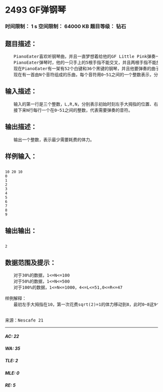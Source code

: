 # 2493 GF弹钢琴   
### 时间限制： 1 s     空间限制： 64000 KB     题目等级： 钻石  
## 题目描述：  

<pre>
　　PianoEater喜欢听钢琴曲，并且一直梦想着给他的GF Little Pink弹奏一曲。于是PianoEater去钢琴王国大学（Piano Kingdom University，简称PKU）找钢琴十级的rainbow学习弹琴。  
　　PianoEater弹琴时，他的一只手上的5根手指不能交叉，并且两根手指不能放在同一个琴键上。同时，一只手的跨度不能超过9个白键（大拇指和小指之间最多间隔7个白键）。弹琴时，左右臂可以交叉，但是用（其中一只手的手指）去按（处于另一只手的两个手指之间）的按键是不允许的。
　　现在PianoEater有一架有52个白键和36个黑键的钢琴，并且他要弹奏的曲子只需要按白键。在同一时刻，他只用弹奏一个音符。如果这个音符不移动大拇指就可以按到，那么他不需要耗费体力；否则他需要花费sqrt(x)（下取整）的体力来移动手的位置（也就是移动大拇指的位置）。其中x代表移动前后大拇指的位置之差的绝对值。  
　　现在有一首由N个音符组成的乐曲，每个音符用0~51之间的一个整数表示，分别对应了52个白键。0是最左边的键，51是最右边的键。PianoEater想知道他弹完这首曲子最少需要耗费多少体力。
</pre>
  
  
## 输入描述：  

<pre>
　　输入的第一行是三个整数，L,R,N，分别表示初始时刻左手大拇指的位置、右手大拇指的位置和乐曲的音符数。  
　　接下来N行每行一个在0~51之间的整数，代表需要弹奏的音符。
</pre>
  
  
## 输出描述：  

<pre>
　　输出一个整数，表示最少需要耗费的体力。
</pre>
  
  
## 样例输入：  

<pre><code>
10 20 10  
0  
1  
2  
3  
4  
5  
6  
7  
8  
9
</code></pre>
  
  
## 输出输出：  

<pre><code>
2
</code></pre>
  
  
## 数据范围及提示：  

<pre>
　　对于30%的数据，1<=N<=100  
　　对于50%的数据，1<=N<=500  
　　对于100%的数据，1<=N<=1000，4<=L<=51,0<=R<=47  
  
样例解释：  
　　最初左手大拇指在10，第一次花费sqrt(2)=1的体力移动到8，此时0~8这9个键都能被左手够到。最后再花费sqrt(1)=1的体力移动到9即可。
  

来源：Nescafe 21
</pre>
  
  
***  

##### AC: 22  
##### WA: 35  
##### TLE: 2  
##### MLE: 0  
##### RE: 5  
